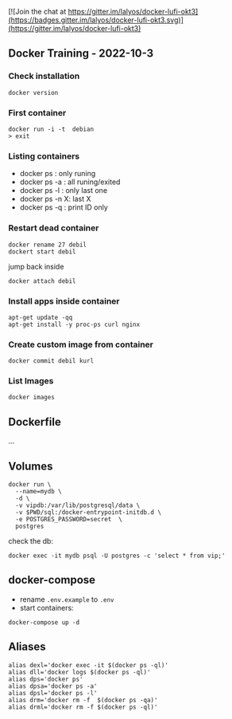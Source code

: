 
[![Join the chat at https://gitter.im/lalyos/docker-lufi-okt3](https://badges.gitter.im/lalyos/docker-lufi-okt3.svg)](https://gitter.im/lalyos/docker-lufi-okt3)

## Docker Training - 2022-10-3

### Check installation
```
docker version
```

### First container
```
docker run -i -t  debian
> exit
```

### Listing containers

- docker ps : only runing
- docker ps -a : all runing/exited
- docker ps -l : only last one
- docker ps -n X: last X
- docker ps -q : print ID only

### Restart dead container
```
docker rename 27 debil
dockert start debil
```

jump back inside
```
docker attach debil
```

### Install apps inside container

```
apt-get update -qq
apt-get install -y proc-ps curl nginx
```

### Create custom image from container

```
docker commit debil kurl
```

### List Images

```
docker images
```

## Dockerfile 

...


## Volumes

```
docker run \
  --name=mydb \
  -d \
  -v vipdb:/var/lib/postgresql/data \
  -v $PWD/sql:/docker-entrypoint-initdb.d \
  -e POSTGRES_PASSWORD=secret  \
  postgres
```

check the db:
```
docker exec -it mydb psql -U postgres -c 'select * from vip;'
```


## docker-compose

- rename `.env.example` to `.env`
- start containers:
```
docker-compose up -d
```

## Aliases

```
alias dexl='docker exec -it $(docker ps -ql)'
alias dll='docker logs $(docker ps -ql)'
alias dps='docker ps'
alias dpsa='docker ps -a'
alias dpsl='docker ps -l'
alias drm='docker rm -f  $(docker ps -qa)'
alias drml='docker rm -f $(docker ps -ql)'
```